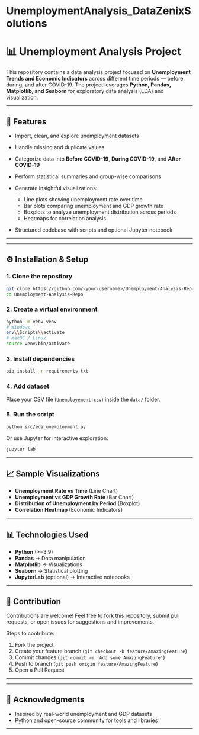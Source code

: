 # UnemploymentAnalysis_DataZenixSolutions
# 📊 Unemployment Analysis Project

This repository contains a data analysis project focused on **Unemployment Trends and Economic Indicators** across different time periods — before, during, and after COVID-19. The project leverages **Python, Pandas, Matplotlib, and Seaborn** for exploratory data analysis (EDA) and visualization.

---

## 🚀 Features

* Import, clean, and explore unemployment datasets
* Handle missing and duplicate values
* Categorize data into **Before COVID-19**, **During COVID-19**, and **After COVID-19**
* Perform statistical summaries and group-wise comparisons
* Generate insightful visualizations:

  * Line plots showing unemployment rate over time
  * Bar plots comparing unemployment and GDP growth rate
  * Boxplots to analyze unemployment distribution across periods
  * Heatmaps for correlation analysis
* Structured codebase with scripts and optional Jupyter notebook

---



---

## ⚙️ Installation & Setup

### 1. Clone the repository

```bash
git clone https://github.com/<your-username>/Unemployment-Analysis-Repo.git
cd Unemployment-Analysis-Repo
```

### 2. Create a virtual environment

```bash
python -m venv venv
# Windows
env\\Scripts\\activate
# macOS / Linux
source venv/bin/activate
```

### 3. Install dependencies

```bash
pip install -r requirements.txt
```

### 4. Add dataset

Place your CSV file (`Unemployement.csv`) inside the `data/` folder.

### 5. Run the script

```bash
python src/eda_unemployment.py
```

Or use Jupyter for interactive exploration:

```bash
jupyter lab
```

---

## 📈 Sample Visualizations

* **Unemployment Rate vs Time** (Line Chart)
* **Unemployment vs GDP Growth Rate** (Bar Chart)
* **Distribution of Unemployment by Period** (Boxplot)
* **Correlation Heatmap** (Economic Indicators)

---

## 📊 Technologies Used

* **Python** (>=3.9)
* **Pandas** → Data manipulation
* **Matplotlib** → Visualizations
* **Seaborn** → Statistical plotting
* **JupyterLab** (optional) → Interactive notebooks

---

## 🤝 Contribution

Contributions are welcome! Feel free to fork this repository, submit pull requests, or open issues for suggestions and improvements.

Steps to contribute:

1. Fork the project
2. Create your feature branch (`git checkout -b feature/AmazingFeature`)
3. Commit changes (`git commit -m 'Add some AmazingFeature'`)
4. Push to branch (`git push origin feature/AmazingFeature`)
5. Open a Pull Request

---



---

## 🙌 Acknowledgments

* Inspired by real-world unemployment and GDP datasets
* Python and open-source community for tools and libraries

---


